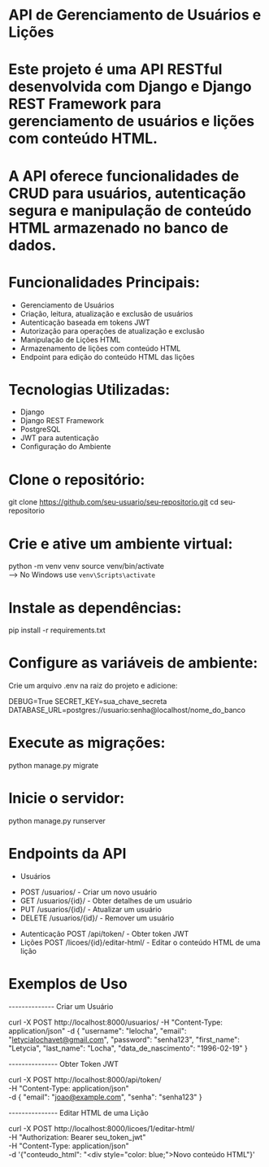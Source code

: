 # API de Gerenciamento de Usuários e Lições


# Este projeto é uma API RESTful desenvolvida com Django e Django REST Framework para gerenciamento de usuários e lições com conteúdo HTML. 
# A API oferece funcionalidades de CRUD para usuários, autenticação segura e manipulação de conteúdo HTML armazenado no banco de dados.

# Funcionalidades Principais:
* Gerenciamento de Usuários
* Criação, leitura, atualização e exclusão de usuários
* Autenticação baseada em tokens JWT
* Autorização para operações de atualização e exclusão
* Manipulação de Lições HTML
* Armazenamento de lições com conteúdo HTML
* Endpoint para edição do conteúdo HTML das lições
  
# Tecnologias Utilizadas:
* Django
* Django REST Framework
* PostgreSQL
* JWT para autenticação
* Configuração do Ambiente
  
# Clone o repositório:

git clone https://github.com/seu-usuario/seu-repositorio.git
cd seu-repositorio

# Crie e ative um ambiente virtual:
python -m venv venv
source venv/bin/activate  
--> No Windows use `venv\Scripts\activate`

# Instale as dependências:

pip install -r requirements.txt

# Configure as variáveis de ambiente:
Crie um arquivo .env na raiz do projeto e adicione:
>>
DEBUG=True
SECRET_KEY=sua_chave_secreta
DATABASE_URL=postgres://usuario:senha@localhost/nome_do_banco

# Execute as migrações:

python manage.py migrate

# Inicie o servidor:

python manage.py runserver

# Endpoints da API
* Usuários
- POST /usuarios/ - Criar um novo usuário
- GET /usuarios/{id}/ - Obter detalhes de um usuário
- PUT /usuarios/{id}/ - Atualizar um usuário
- DELETE /usuarios/{id}/ - Remover um usuário
* Autenticação
POST /api/token/ - Obter token JWT
* Lições
POST /licoes/{id}/editar-html/ - Editar o conteúdo HTML de uma lição

# Exemplos de Uso
--------------  Criar um Usuário

curl -X POST http://localhost:8000/usuarios/ 
     -H "Content-Type: application/json" 
     -d {
    "username": "lelocha",
    "email": "letycialochavet@gmail.com",
    "password": "senha123",
    "first_name": "Letycia",
    "last_name": "Locha",
    "data_de_nascimento": "1996-02-19"
      }

--------------- Obter Token JWT

curl -X POST http://localhost:8000/api/token/ \
     -H "Content-Type: application/json" \
     -d  {
          "email": "joao@example.com", 
          "senha": "senha123"
          }

--------------- Editar HTML de uma Lição

curl -X POST http://localhost:8000/licoes/1/editar-html/ \
     -H "Authorization: Bearer seu_token_jwt" \
     -H "Content-Type: application/json" \
     -d '{"conteudo_html": "<div style=\"color: blue;\">Novo conteúdo HTML</div>"}'
